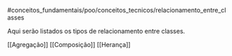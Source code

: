 #conceitos_fundamentais/poo/conceitos_tecnicos/relacionamento_entre_classes 

Aqui serão listados os tipos de relacionamento entre classes.

[[Agregação]]
[[Composição]]
[[Herança]]